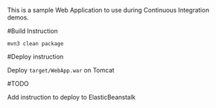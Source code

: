 This is a sample Web Application to use during Continuous Integration demos.

#Build Instruction

```
mvn3 clean package
```
#Deploy instruction

Deploy ```target/WebApp.war``` on Tomcat
 
#TODO
 
Add instruction to deploy to ElasticBeanstalk
